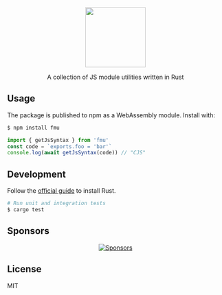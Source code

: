 <br>

<p align="center">
  <picture>
    <source media="(prefers-color-scheme: dark)" srcset="https://user-images.githubusercontent.com/34116392/179419080-7ef828f6-6f83-429c-ae4b-3d8e40976c4d.svg" height="140">
    <img src="https://user-images.githubusercontent.com/34116392/179418976-8154b41b-087a-4a5a-9254-639707e48a4e.svg" height="140">
  </picture>
</p>

<p align="center">
  A collection of JS module utilities written in Rust
</p>

## Usage

The package is published to npm as a WebAssembly module. Install with:

```bash
$ npm install fmu
```

```js
import { getJsSyntax } from 'fmu'
const code = `exports.foo = 'bar'`
console.log(await getJsSyntax(code)) // "CJS"
```

## Development

Follow the [official guide](https://www.rust-lang.org/tools/install) to install Rust.

```bash
# Run unit and integration tests
$ cargo test
```

## Sponsors

<p align="center">
  <a href="https://bjornlu.com/sponsors.svg">
    <img src="https://bjornlu.com/sponsors.svg" alt="Sponsors" />
  </a>
</p>

## License

MIT

